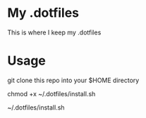 # My .dotfiles

This is where I keep my .dotfiles

# Usage

git clone this repo into your $HOME directory

chmod +x ~/.dotfiles/install.sh

~/.dotfiles/install.sh


